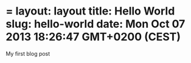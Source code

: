 =
layout: layout
title: Hello World
slug: hello-world
date: Mon Oct 07 2013 18:26:47 GMT+0200 (CEST)
=

My first blog post

